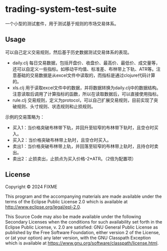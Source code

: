# trading-system-test-suite

一个小型的测试套件，用于测试基于规则的市场交易体系。

## Usage

可以自己定义交易规则，然后基于历史数据测试交易体系的表现。
- daily.clj 每日交易数据，包括开盘价、收盘价、最高价、最低价、成交量等，还可以自定义一些指标。如移动平均值、标准差、布林带上下轨、ATR等。注意基础的交易数据是从excel文件中读取的，而指标是通过clojure代码计算的。
- xls.clj 用于读取excel文件中的数据，并将数据转换为daily.clj中的数据结构。注意读取后调用了计算指标的函数，所以在读取数据后，可以直接使用指标。
- rule.clj 交易规则，定义为protocol，可以自己扩展交易规则，目前实现了突破规则、头寸规则、状态规则和止损规则。

示例的交易策略为：
- 买入1：当价格突破布林带下轨，并回升至较窄的布林带下轨时，且空仓时买入。
- 买入2：当价格突破布林带上轨时，且空仓时买入。
- 卖出1：当价格突破布林带上轨，并回落至较窄的布林带上轨时，且持仓时卖出。
- 卖出2：止损卖出，止损点为买入价格-2*ATR。（2倍为配置项）

## License

Copyright © 2024 FIXME

This program and the accompanying materials are made available under the
terms of the Eclipse Public License 2.0 which is available at
http://www.eclipse.org/legal/epl-2.0.

This Source Code may also be made available under the following Secondary
Licenses when the conditions for such availability set forth in the Eclipse
Public License, v. 2.0 are satisfied: GNU General Public License as published by
the Free Software Foundation, either version 2 of the License, or (at your
option) any later version, with the GNU Classpath Exception which is available
at https://www.gnu.org/software/classpath/license.html.
